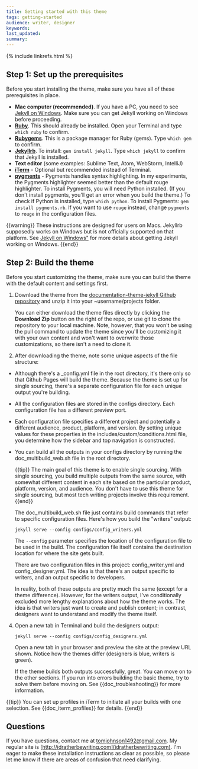 ```yaml
---
title: Getting started with this theme
tags: getting-started
audience: writer, designer
keywords: 
last_updated: 
summary: 
---
```

{% include linkrefs.html %} 


## Step 1: Set up the prerequisites

Before you start installing the theme, make sure you have all of these prerequisites in place.

* **Mac computer (recommended)**. If you have a PC, you need to see [Jekyll on Windows](http://jekyllrb.com/docs/windows/). Make sure you can get Jekyll working on Windows before proceeding.
* **[Ruby](https://www.ruby-lang.org/en/)**. This should already be installed. Open your Terminal and type `which ruby` to confirm. 
* **[Rubygems](https://rubygems.org/pages/download)**. This is a package manager for Ruby (gems). Type `which gem` to confirm.
* **[Jekyllrb](http://jekyllrb.com/)**. To install: `gem install jekyll`. Type `which jekyll` to confirm that Jekyll is installed.
* **Text editor** (some examples: Sublime Text, Atom, WebStorm, IntelliJ)
* **[iTerm](http://iterm.sourceforge.net/)** - Optional but recommended instead of Terminal. 
* **[pygments](http://pygments.org/download/)** - Pygments handles syntax highlighting. In my experiments, the Pygments highlighter seemed better than the default rouge highlighter. To install Pygments, you will need Python installed. (If you don't install pygments, you'll get an error when you build the theme.) To check if Python is installed, type `which python`. To install Pygments: `gem install pygments.rb`. If you want to use `rouge` instead, change `pygments` to `rouge` in the configuration files.

{{warning}} These instructions are designed for users on Macs. Jekyllrb supposedly works on Windows but is not officially supported on that platform. See <a href="http://jekyllrb.com/docs/windows/">Jekyll on Windows"</a> for more details about getting Jekyll working on Windows. {{end}}

## Step 2: Build the theme

Before you start customizing the theme, make sure you can build the theme with the default content and settings first.

1. Download the theme from the [documentation-theme-jekyll Github repository](https://github.com/tomjohnson1492/documentation-theme-jekyll) and unzip it into your ~username/projects folder. 
    
    You can either download the theme files directly by clicking the **Download Zip** button on the right of the repo, or use git to clone the repository to your local machine. Note, however, that you won't be using the pull command to update the theme since you'll be customizing it with your own content and won't want to overwrite those customizations, so there isn't a need to clone it.
	
3. After downloading the theme, note some unique aspects of the file structure: 
 * Although there's a \_config.yml file in the root directory, it's there only so that Github Pages will build the theme. Because the theme is set up for single sourcing, there's a separate configuration file for each unique output you're building. 
 * All the configuration files are stored in the configs directory. Each configuration file has a different preview port. 
 * Each configuration file specifies a different project and potentially a different audience, product, platform, and version. By setting unique values for these properties in the includes/custom/conditions.html file, you determine how the sidebar and top navigation is constructed. 
 * You can build all the outputs in your configs directory by running the doc_multibuild_web.sh file in the root directory.
 
    {{tip}} The main goal of this theme is to enable single sourcing. With single sourcing, you build multiple outputs from the same source, with somewhat different content in each site based on the particular product, platform, version, and audience. You don't have to use this theme for single sourcing, but most tech writing projects involve this requirement.{{end}}
    
    The doc_multibuild_web.sh file just contains build commands that refer to specific configuration files. Here's how you build the "writers" output:

    ```
    jekyll serve --config configs/config_writers.yml
    ```

    The `--config` parameter specifies the location of the configuration file to be used in the build. The configuration file itself contains the destination location for where the site gets built. 

    There are two configuration files in this project: config_writer.yml and config_designer.yml. The idea is that there's an output specific to writers, and an output specific to developers. 
    
    In reality, both of these outputs are pretty much the same (except for a theme difference). However, for the writers output, I've conditionally excluded more lengthy explanations about how the theme works. The idea is that writers just want to create and publish content; in contrast, designers want to understand and modify the theme itself.
	
4. Open a new tab in Terminal and build the designers output:

    ```
    jekyll serve --config configs/config_designers.yml
    ```
    Open a new tab in your browser and preview the site at the preview URL shown. Notice how the themes differ (designers is blue, writers is green).
    
    If the theme builds both outputs successfully, great. You can move on to the other sections. If you run into errors building the basic theme, try to solve them before moving on. See {{doc_troubleshooting}} for more information.
    
{{tip}} You can set up profiles in iTerm to initiate all your builds with one selection. See {{doc_iterm_profiles}} for details. {{end}}

## Questions

If you have questions, contact me at tomjohnson1492@gmail.com. My regular site is [http://idratherbewriting.com](idratherbewriting.com). I'm eager to make these installation instructions as clear as possible, so please let me know if there are areas of confusion that need clarifying.




